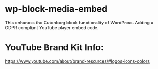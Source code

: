 # wp-block-media-embed
This enhances the Gutenberg block functionality of WordPress. Adding a GDPR compliant YouTube player embed code.

# YouTube Brand Kit Info:
https://www.youtube.com/about/brand-resources/#logos-icons-colors